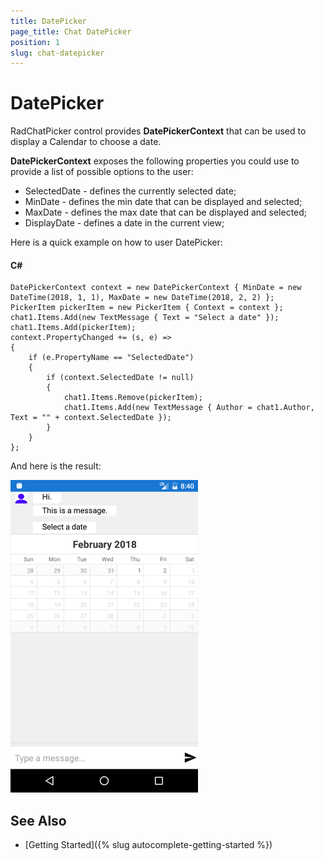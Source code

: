 ```yaml
---
title: DatePicker
page_title: Chat DatePicker
position: 1
slug: chat-datepicker
---
```


# DatePicker #

RadChatPicker control provides **DatePickerContext** that can be used to display a Calendar to choose a date.

**DatePickerContext** exposes the following properties you could use to provide a list of possible options to the user:

* SelectedDate - defines the currently selected date;
* MinDate - defines the min date that can be displayed and selected;
* MaxDate - defines the max date that can be displayed and selected;
* DisplayDate - defines a date in the current view;

Here is a quick example on how to user DatePicker:


#### C#

	DatePickerContext context = new DatePickerContext { MinDate = new DateTime(2018, 1, 1), MaxDate = new DateTime(2018, 2, 2) };
    PickerItem pickerItem = new PickerItem { Context = context };
    chat1.Items.Add(new TextMessage { Text = "Select a date" });
    chat1.Items.Add(pickerItem);
    context.PropertyChanged += (s, e) =>
	{
		if (e.PropertyName == "SelectedDate")
		{
			if (context.SelectedDate != null)
			{
				chat1.Items.Remove(pickerItem);
				chat1.Items.Add(new TextMessage { Author = chat1.Author, Text = "" + context.SelectedDate });
			}
		}
	};
	
And here is the result:

![Chat Message](images/chat_picker_2.png)

## See Also

- [Getting Started]({% slug autocomplete-getting-started %})